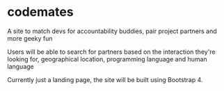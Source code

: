 # codemates
A site to match devs for accountability buddies, pair project partners and more geeky fun

Users will be able to search for partners based on the interaction they're looking for, geographical location, programming language and human language

Currently just a landing page, the site will be built using Bootstrap 4. 
